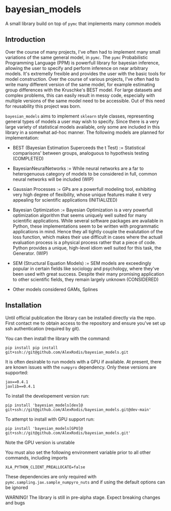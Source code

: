 # bayesian_models
A small library build on top of  `pymc` that implements many common models

## Introduction

Over the course of many projects, I've often had to implement many small variations of the same general model, in `pymc`. The `pymc` Probabilistic Programming Language (PPM) is powerfull library for bayesian inference, allowing the user to specify and perform inference on near arbitrary models. It's extremelly frexible and provides the user with the basic tools for model construction. Over the course of various projects, I've often had to write many different version of the same model, for example estimating group differences with the Kruschke's BEST model. For large datasets and complex problems, this can easily result in messy code, especially with multiple versions of the same model need to be accessible. Out of this need for reusability this project was born.

`bayesian_models` aims to implement `sklearn` style classes, representing general types of models a user may wish to specify. Since there is a very large variety of statistical models available, only some are included in this library in a somewhat ad-hoc  manner. The following models are planned for implementation:

* BEST (Bayesian Estimation Superceeds the t Test) := Statistical comparisons' between groups, analoguous to hypothesis testing (COMPLETED)

* BayesianNeuralNetworks := While neural networks are a far to heterogenuous category of models to be considered in full, common neural networks will be included (WIP)

* Gaussian Processes := GPs are a powerfull modeling tool, exhibiting very high degree of flexibility, whose unique features make it very appealing for scientific applications (INITIALIZED)

* Bayesian Optimization := Bayesian Optimization is a very powerfull optimization algorithm that seems uniquely well suited for many scientific applications. While several software packages are available in Python, these implementations seem to be written with programmatic applications in mind. Hence they all tightly couple the evalutation of the loss function, which makes their use difficult in cases where the actuall evaluation process is a physical process rather that a piece of code. Python provides a unique, high-level idiom well suited for this task, the Generator. (WIP)

* SEM (Structural Equation Models) := SEM models are exceedingly popular in certain fields like sociology and psychology, where they've been used with great success. Despite their many promising application to other scientific fields, they remain largely unknown (CONSIDERED)

* Other models considered GAMs, Splines

## Installation

Until official publication the library can be installed directly via the repo. First contact me to obtain access to the repository and ensure you've set up ssh authentication (required by git).

You can then install the library with the command:

```
pip install pip install git+ssh://git@github.com/AlexRodis/bayesian_models.git
```
It is often desirable to run models with a GPU if available. At present, there are known issues with the `numpyro` dependency. Only these versions are supported:

```
jax==0.4.1
jaxlib==0.4.1
```
To install the developement version run:
```
pip install 'bayesian_models[dev]@ git+ssh://git@github.com/AlexRodis/bayesian_models.git@dev-main'
```

To attempt to install with GPU support run:
```
pip install 'bayesian_models[GPU]@ git+ssh://git@github.com/AlexRodis/bayesian_models.git'
```
Note the GPU version is unstable

You must also set the following environment variable prior to all other commands, including imports

```
XLA_PYTHON_CLIENT_PREALLOCATE=false
```

These dependencies are only required with `pymc.sampling.jax.sample_numpyro_nuts` and if using the default options can be ignored

WARNING! The library is still in pre-alpha stage. Expect breaking changes and bugs
